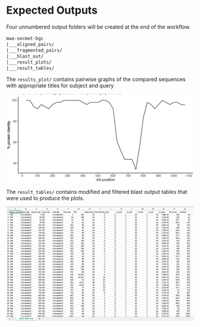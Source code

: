 # Expected Outputs

Four unnumbered output folders will be created at the end of the workflow.

```
mwa-secmet-bgc
|___aligned_pairs/
|___fragmented_pairs/
|___blast_out/
|___result_plots/
|___result_tables/
```

The `results_plot/` contains pairwise graphs of the compared sequences with appropriate titles for subject and query

![Example plot](https://github.com/somakchowdhury/mwa-secmet-bgc/blob/master/docs/imgs/plot.png "Example Plot")

The `result_tables/` contains modified and filtered blast output tables that were used to produce the plots. 

![Example table](https://github.com/somakchowdhury/mwa-secmet-bgc/blob/master/docs/imgs/table.png "Example Table")